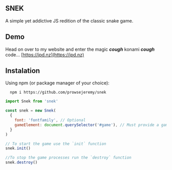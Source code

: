 ## SNEK

A simple yet addictive JS redition of the classic snake game.

## Demo

Head on over to my website and enter the magic ***cough*** konami ***cough*** code...
[https://jpd.nz](https://jpd.nz)

## Instalation

Using npm (or package manager of your choice):
~~~ terminal
  npm i https://github.com/prowsejeremy/snek
~~~

~~~js
import Snek from 'snek'

const snek = new Snek(
  {
    font: 'fontfamily', // Optional
    gameElement: document.querySelector('#game'), // Must provide a gameElement
  }
)

// To start the game use the `init` function
snek.init()

//To stop the game processes run the `destroy` function
snek.destroy()

~~~